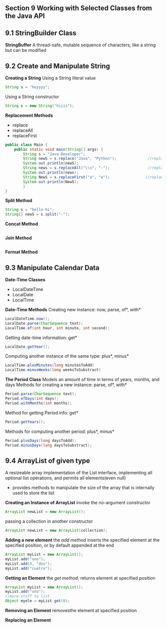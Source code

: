 ## Section 9 Working with Selected Classes from the Java API

## 9.1 StringBuilder Class
**StringBuffer**
A thread-safe, mutable sequence of characters; like a string but can be modified 

## 9.2 Create and Manipulate String
**Creating a String**
Using a String literal value
```java
String s = "heyyyy";
```
Using a String constructor
```java
String s = new String("hiiii");
```
**Replacement Methods**
- replace
- replaceAll
- replaceFirst
```java
public class Main {
    public static void main(String[] args) {
        String s = "Java Developer";
        String newS = s.replace("Java", "Python");              //replace method
        System.out.println(newS);
        String news = s.replaceAll("\\s", "-");                 //replaceAll method
        System.out.println(news);
        String NewS = s.replaceFirst("a", "e");                //replaceFirst method
        System.out.println(NewS);
        }
}
```

**Split Method**
```java
String s = "hello-hi";
String[] newS = s.split("-");
```

**Concat Method**
```java

```

**Join Method**
```java

```

**Format Method**


## 9.3 Manipulate Calendar Data
**Date-Time Classes**
- LocalDateTime
- LocalDate
- LocalTime


**Date-Time Methods**
Creating new instance: now, parse, of*, with*  
```java
LocalDateTime.now();
LocalDate.parse(CharSequence text);
LocalTime.of(int hour, int minute, int second);
```
Getting date-time information: get*  
```java
LocalDate.getYear();
```
Computing another instance of the same type: plus*, minus*  
```java
LocalTime.plusMinutes(long minutesToAdd)
LocalTime.minusWeeks(long weeksToSubstract)
```

**The Period Class**
Models an amount of time in terms of years, months, and days
Methods for creating a new instance: parse, of*, with*
```java
Period.parse(CharSequence text);
Period.ofDays(int days);
Period.withMonths(int months);
```
Method for getting Period info: get*
```java
Period.getYears();
```
Methods for computing another period: plus*, minus*
```java
Period.plusDays(long daysToAdd);
Period.minusDays(long daysToSubstract);
```

## 9.4 ArrayList of given type
A resizeable array implementation of the List interface, implementing all optional list operations, and permits all elements(even null)
- provides methods to manipulate the size of the array that is internally used to store the list

**Creating an Instance of ArrayList**
invoke the no-argument constructor
```java
ArrayList newList = new ArrayList();
```
passing a collection in another constructor
```java
ArrayList newList = new ArrayList(collection);
```

**Adding a new element**
the *add method* inserts the specified element at the specified position, or by default appended at the end
```java
ArrayList myList = new ArrayList();
myList.add("uno");
myList.add(0, "dos");
myList.add("cuatro");
```

**Getting an Element**
the *get method*, returns element at specified position
```java
ArrayList myList = new ArrayList();
myList.add("uno");
//more stuff to list
Object myele = myList.get(0);
```

**Removing an Element**
removesthe element at specified position

**Replacing an Element**